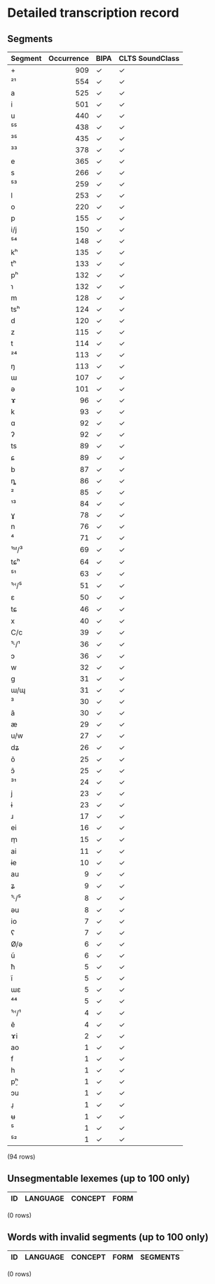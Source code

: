 
# Detailed transcription record

## Segments

| Segment | Occurrence | BIPA | CLTS SoundClass |
|:----------|-------------:|:-------|:------------------|
| + | 909 | ✓ | ✓ |
| ²¹ | 554 | ✓ | ✓ |
| a | 525 | ✓ | ✓ |
| i | 501 | ✓ | ✓ |
| u | 440 | ✓ | ✓ |
| ⁵⁵ | 438 | ✓ | ✓ |
| ³⁵ | 435 | ✓ | ✓ |
| ³³ | 378 | ✓ | ✓ |
| e | 365 | ✓ | ✓ |
| s | 266 | ✓ | ✓ |
| ⁵³ | 259 | ✓ | ✓ |
| l | 253 | ✓ | ✓ |
| o | 220 | ✓ | ✓ |
| p | 155 | ✓ | ✓ |
| i/j | 150 | ✓ | ✓ |
| ⁵⁴ | 148 | ✓ | ✓ |
| kʰ | 135 | ✓ | ✓ |
| tʰ | 133 | ✓ | ✓ |
| pʰ | 132 | ✓ | ✓ |
| ɿ | 132 | ✓ | ✓ |
| m | 128 | ✓ | ✓ |
| tsʰ | 124 | ✓ | ✓ |
| d | 120 | ✓ | ✓ |
| z | 115 | ✓ | ✓ |
| t | 114 | ✓ | ✓ |
| ²⁴ | 113 | ✓ | ✓ |
| ŋ | 113 | ✓ | ✓ |
| ɯ | 107 | ✓ | ✓ |
| ə | 101 | ✓ | ✓ |
| ɤ | 96 | ✓ | ✓ |
| k | 93 | ✓ | ✓ |
| ɑ | 92 | ✓ | ✓ |
| ʔ | 92 | ✓ | ✓ |
| ts | 89 | ✓ | ✓ |
| ɕ | 89 | ✓ | ✓ |
| b | 87 | ✓ | ✓ |
| ȵ | 86 | ✓ | ✓ |
| ² | 85 | ✓ | ✓ |
| ¹³ | 84 | ✓ | ✓ |
| ɣ | 78 | ✓ | ✓ |
| n | 76 | ✓ | ✓ |
| ⁴ | 71 | ✓ | ✓ |
| ¹ᴹ/³ | 69 | ✓ | ✓ |
| tɕʰ | 64 | ✓ | ✓ |
| ⁵¹ | 63 | ✓ | ✓ |
| ¹ᴴ/⁵ | 51 | ✓ | ✓ |
| ɛ | 50 | ✓ | ✓ |
| tɕ | 46 | ✓ | ✓ |
| x | 40 | ✓ | ✓ |
| C/c | 39 | ✓ | ✓ |
| ¹ᴸ/¹ | 36 | ✓ | ✓ |
| ɔ | 36 | ✓ | ✓ |
| w | 32 | ✓ | ✓ |
| g | 31 | ✓ | ✓ |
| ɯ/ɰ | 31 | ✓ | ✓ |
| ³ | 30 | ✓ | ✓ |
| ã | 30 | ✓ | ✓ |
| æ | 29 | ✓ | ✓ |
| u/w | 27 | ✓ | ✓ |
| dʑ | 26 | ✓ | ✓ |
| õ | 25 | ✓ | ✓ |
| ɔ̃ | 25 | ✓ | ✓ |
| ³¹ | 24 | ✓ | ✓ |
| j | 23 | ✓ | ✓ |
| ɨ | 23 | ✓ | ✓ |
| ɹ | 17 | ✓ | ✓ |
| ei | 16 | ✓ | ✓ |
| m̩ | 15 | ✓ | ✓ |
| ai | 11 | ✓ | ✓ |
| ɨe | 10 | ✓ | ✓ |
| au | 9 | ✓ | ✓ |
| ʑ | 9 | ✓ | ✓ |
| ¹ᴸ/⁵ | 8 | ✓ | ✓ |
| əu | 8 | ✓ | ✓ |
| io | 7 | ✓ | ✓ |
| ʕ | 7 | ✓ | ✓ |
| Ø/ə | 6 | ✓ | ✓ |
| ũ | 6 | ✓ | ✓ |
| ħ | 5 | ✓ | ✓ |
| ĩ | 5 | ✓ | ✓ |
| ɯɛ | 5 | ✓ | ✓ |
| ⁴⁴ | 5 | ✓ | ✓ |
| ¹ᴴ/¹ | 4 | ✓ | ✓ |
| ẽ | 4 | ✓ | ✓ |
| ɤi | 2 | ✓ | ✓ |
| ao | 1 | ✓ | ✓ |
| f | 1 | ✓ | ✓ |
| h | 1 | ✓ | ✓ |
| p̬ʰ | 1 | ✓ | ✓ |
| ɔu | 1 | ✓ | ✓ |
| ɹ̩ | 1 | ✓ | ✓ |
| ʉ | 1 | ✓ | ✓ |
| ⁵ | 1 | ✓ | ✓ |
| ⁵² | 1 | ✓ | ✓ |

(94 rows)



## Unsegmentable lexemes (up to 100 only)

| ID | LANGUAGE | CONCEPT | FORM |
|------|------------|-----------|--------|

(0 rows)



## Words with invalid segments (up to 100 only)

| ID | LANGUAGE | CONCEPT | FORM | SEGMENTS |
|------|------------|-----------|--------|------------|

(0 rows)


